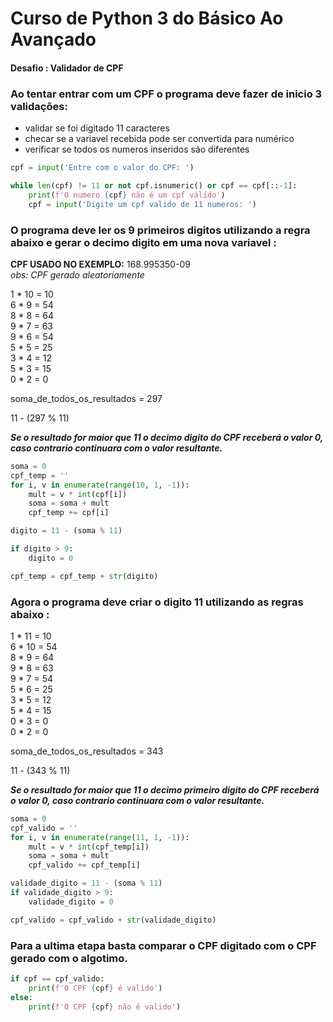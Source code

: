# Curso de Python 3 do Básico Ao Avançado

#### Desafio :  Validador de CPF

### Ao tentar entrar com um CPF o programa deve fazer de inicio 3 validações: 
* validar se foi digitado 11 caracteres
* checar se a variavel recebida pode ser convertida para numérico 
* verificar se todos os numeros inseridos são diferentes 

```python
cpf = input('Entre com o valor do CPF: ')

while len(cpf) != 11 or not cpf.isnumeric() or cpf == cpf[::-1]:
    print(f'O numero {cpf} não é um cpf válido')
    cpf = input('Digite um cpf valido de 11 numeros: ')
```


### O programa deve ler os 9 primeiros digitos utilizando a regra abaixo e gerar o decimo digito em uma nova variavel :</br>

**CPF USADO NO EXEMPLO:** 168.995350-09 </br>
_obs: CPF gerado aleatoriamente_

1 * 10 = 10</br>
6 * 9  = 54</br>
8 * 8  = 64</br>
9 * 7  = 63</br>
9 * 6  = 54</br>
5 * 5  = 25</br>
3 * 4  = 12</br>
5 * 3  = 15</br>
0 * 2  = 0</br>

soma_de_todos_os_resultados = 297

11 - (297 % 11) 

***Se o resultado for maior que 11 o decimo digito do CPF receberá o valor 0, caso contrario continuara com o valor resultante.***

```python
soma = 0
cpf_temp = ''
for i, v in enumerate(range(10, 1, -1)):
    mult = v * int(cpf[i])
    soma = soma + mult
    cpf_temp += cpf[i]

digito = 11 - (soma % 11)

if digito > 9:
    digito = 0

cpf_temp = cpf_temp + str(digito)
```

### Agora o programa deve criar o digito 11 utilizando as regras abaixo :</br>

1 * 11 = 10</br>
6 * 10  = 54</br>
8 * 9  = 64</br>
9 * 8  = 63</br>
9 * 7  = 54</br>
5 * 6  = 25</br>
3 * 5  = 12</br>
5 * 4  = 15</br>
0 * 3  = 0</br>
0 * 2  = 0</br>

soma_de_todos_os_resultados = 343

11 - (343 % 11) 

***Se o resultado for maior que 11 o decimo primeiro digito do CPF receberá o valor 0, caso contrario continuara com o valor resultante.***

```python
soma = 0
cpf_valido = ''
for i, v in enumerate(range(11, 1, -1)):
    mult = v * int(cpf_temp[i])
    soma = soma + mult
    cpf_valido += cpf_temp[i]

validade_digito = 11 - (soma % 11)
if validade_digito > 9:
    validade_digito = 0

cpf_valido = cpf_valido + str(validade_digito)
```

### Para a ultima etapa basta comparar o CPF digitado com o CPF gerado com o algotimo. 

```python
if cpf == cpf_valido:
    print(f'O CPF {cpf} é valido')
else:
    print(f'O CPF {cpf} não é valido')
  ```
